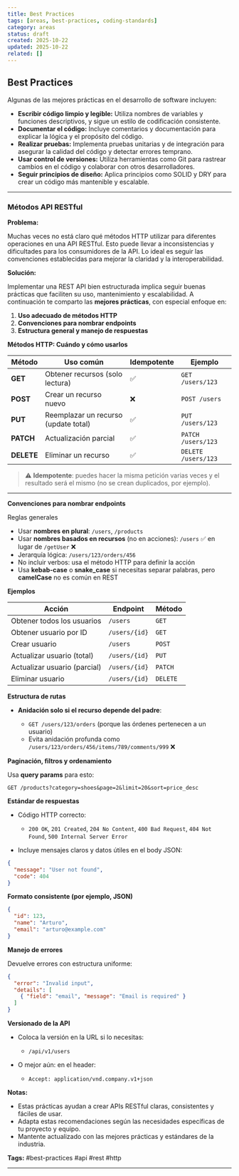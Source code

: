```yaml
---
title: Best Practices
tags: [areas, best-practices, coding-standards]
category: areas
status: draft
created: 2025-10-22
updated: 2025-10-22
related: []
---
```


## Best Practices

Algunas de las mejores prácticas en el desarrollo de software incluyen:

- **Escribir código limpio y legible:** Utiliza nombres de variables y funciones descriptivos, y sigue un estilo de codificación consistente.
- **Documentar el código:** Incluye comentarios y documentación para explicar la lógica y el propósito del código.
- **Realizar pruebas:** Implementa pruebas unitarias y de integración para asegurar la calidad del código y detectar errores temprano.
- **Usar control de versiones:** Utiliza herramientas como Git para rastrear cambios en el código y colaborar con otros desarrolladores.
- **Seguir principios de diseño:** Aplica principios como SOLID y DRY para crear un código más mantenible y escalable.

---

### Métodos API RESTful

**Problema:**

Muchas veces no está claro qué métodos HTTP utilizar para diferentes operaciones en una API RESTful.
Esto puede llevar a inconsistencias y dificultades para los consumidores de la API. Lo ideal es seguir las convenciones establecidas para mejorar la claridad y la interoperabilidad.

**Solución:**

Implementar una REST API bien estructurada implica seguir buenas prácticas que faciliten su uso, mantenimiento y escalabilidad. A continuación te comparto las **mejores prácticas**, con especial enfoque en:

1. **Uso adecuado de métodos HTTP**
2. **Convenciones para nombrar endpoints**
3. **Estructura general y manejo de respuestas**

**Métodos HTTP: Cuándo y cómo usarlos**

| Método     | Uso común                            | Idempotente | Ejemplo             |
| ---------- | ------------------------------------ | ----------- | ------------------- |
| **GET**    | Obtener recursos (solo lectura)      | ✅           | `GET /users/123`    |
| **POST**   | Crear un recurso nuevo               | ❌           | `POST /users`       |
| **PUT**    | Reemplazar un recurso (update total) | ✅           | `PUT /users/123`    |
| **PATCH**  | Actualización parcial                | ✅           | `PATCH /users/123`  |
| **DELETE** | Eliminar un recurso                  | ✅           | `DELETE /users/123` |

> ⚠️ **Idempotente**: puedes hacer la misma petición varias veces y el resultado será el mismo (no se crean duplicados, por ejemplo).

---

**Convenciones para nombrar endpoints**

Reglas generales

- Usar **nombres en plural**: `/users`, `/products`
- Usar **nombres basados en recursos** (no en acciones): `/users` ✅ en lugar de `/getUser` ❌
- Jerarquía lógica: `/users/123/orders/456`
- No incluir verbos: usa el método HTTP para definir la acción
- Usa **kebab-case** o **snake_case** si necesitas separar palabras, pero **camelCase** no es común en REST

**Ejemplos**

| Acción                       | Endpoint      | Método   |
| ---------------------------- | ------------- | -------- |
| Obtener todos los usuarios   | `/users`      | `GET`    |
| Obtener usuario por ID       | `/users/{id}` | `GET`    |
| Crear usuario                | `/users`      | `POST`   |
| Actualizar usuario (total)   | `/users/{id}` | `PUT`    |
| Actualizar usuario (parcial) | `/users/{id}` | `PATCH`  |
| Eliminar usuario             | `/users/{id}` | `DELETE` |

**Estructura de rutas**

- **Anidación solo si el recurso depende del padre**:

  - `GET /users/123/orders` (porque las órdenes pertenecen a un usuario)
  - Evita anidación profunda como `/users/123/orders/456/items/789/comments/999` ❌

**Paginación, filtros y ordenamiento**

Usa **query params** para esto:

```http
GET /products?category=shoes&page=2&limit=20&sort=price_desc
```

**Estándar de respuestas**

- Código HTTP correcto:

  - `200 OK`, `201 Created`, `204 No Content`, `400 Bad Request`, `404 Not Found`, `500 Internal Server Error`
- Incluye mensajes claros y datos útiles en el body JSON:

```json
{
  "message": "User not found",
  "code": 404
}
```

**Formato consistente (por ejemplo, JSON)**

```json
{
  "id": 123,
  "name": "Arturo",
  "email": "arturo@example.com"
}
```

**Manejo de errores**

Devuelve errores con estructura uniforme:

```json
{
  "error": "Invalid input",
  "details": [
    { "field": "email", "message": "Email is required" }
  ]
}
```

**Versionado de la API**

- Coloca la versión en la URL si lo necesitas:

  - `/api/v1/users`
- O mejor aún: en el header:

  - `Accept: application/vnd.company.v1+json`

**Notas:**

- Estas prácticas ayudan a crear APIs RESTful claras, consistentes y fáciles de usar.
- Adapta estas recomendaciones según las necesidades específicas de tu proyecto y equipo.
- Mantente actualizado con las mejores prácticas y estándares de la industria.

**Tags:** #best-practices #api #rest #http

---
